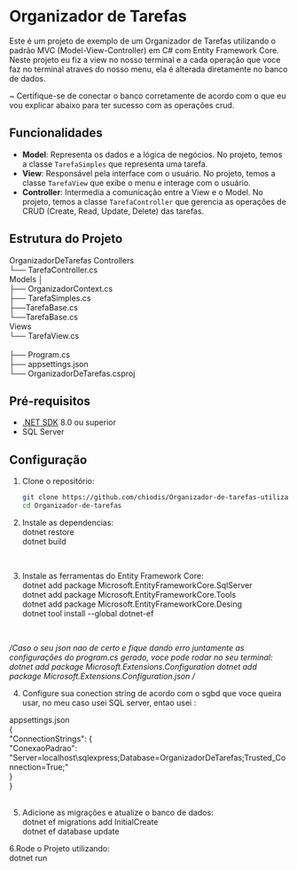# Organizador de Tarefas

Este é um projeto de exemplo de um Organizador de Tarefas utilizando o padrão MVC (Model-View-Controller) em C# com Entity Framework Core.
Neste projeto eu fiz a view no nosso terminal e a cada operação que voce faz no terminal atraves do nosso menu, ela é alterada diretamente no banco de dados.

~ Certifique-se de conectar o banco corretamente de acordo com o que eu vou explicar abaixo para ter sucesso com as operações crud.


## Funcionalidades

- **Model**: Representa os dados e a lógica de negócios. No projeto, temos a classe `TarefaSimples` que representa uma tarefa.
- **View**: Responsável pela interface com o usuário. No projeto, temos a classe `TarefaView` que exibe o menu e interage com o usuário.
- **Controller**: Intermedia a comunicação entre a View e o Model. No projeto, temos a classe `TarefaController` que gerencia as operações de CRUD (Create, Read, Update, Delete) das tarefas.

## Estrutura do Projeto

OrganizadorDeTarefas
 Controllers        
 └── TarefaController.cs <br>
             Models │ <br>
                ├── OrganizadorContext.cs<br>
                ├── TarefaSimples.cs <br>
                ├──TarefaBase.cs<br>
                └──TarefaBase.cs<br>
                   Views  <br>
                    └── TarefaView.cs <br>
                            <br>
                             ├── Program.cs <br>
                             ├── appsettings.json <br>
                             └── OrganizadorDeTarefas.csproj <br>

## Pré-requisitos

- [.NET SDK](https://dotnet.microsoft.com/download) 8.0 ou superior
- SQL Server

## Configuração

1. Clone o repositório:

   ```sh
   git clone https://github.com/chiodis/Organizador-de-tarefas-utilizando-MVC.git
   cd Organizador-de-tarefas


2. Instale as dependencias:  <br>
    dotnet restore <br>
    dotnet build
<br>

3. Instale as ferramentas do Entity Framework Core:<br>
   dotnet add package Microsoft.EntityFrameworkCore.SqlServer<br>
   dotnet add package Microsoft.EntityFrameworkCore.Tools<br>
   dotnet add package Microsoft.EntityFrameworkCore.Desing<br>
   dotnet tool install --global dotnet-ef<br>
<br>

  */Caso o seu json nao de certo e fique dando erro juntamente as configurações do program.cs gerado, voce pode rodar no seu terminal:
    dotnet add package Microsoft.Extensions.Configuration
    dotnet add package Microsoft.Extensions.Configuration.json
    /*
<br>
   

4. Configure sua conection string de acordo com o sgbd que voce queira usar, no meu caso usei SQL server, entao usei : <br>

appsettings.json<br>
    {<br>
  "ConnectionStrings": {<br>
    "ConexaoPadrao": "Server=localhost\\sqlexpress;Database=OrganizadorDeTarefas;Trusted_Connection=True;"<br>
  }<br>
}<br>
<br>

5. Adicione as migrações e atualize o banco de dados:<br>
    dotnet ef migrations add InitialCreate<br>
    dotnet ef database update<br>
    

6.Rode o Projeto utilizando:<br>
    dotnet run
